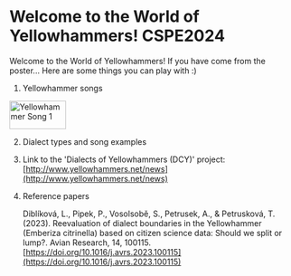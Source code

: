 # Welcome to the World of Yellowhammers! CSPE2024

Welcome to the World of Yellowhammers! If you have come from the poster... Here are some things you can play with :)

1. Yellowhammer songs

<a href="https://github.com/user-attachments/assets/57d3a07f-bb01-4798-b43a-4cc6d293386e" target="_blank">
  <img src="https://github.com/user-attachments/assets/6992a425-0b1c-4c0e-b98a-aad3de948999" alt="Yellowhammer Song 1" style="width:100px;height:50px;"/>
</a>

<!-- Add more links and icons as needed -->

2. Dialect types and song examples

3. Link to the 'Dialects of Yellowhammers (DCY)' project:
   [http://www.yellowhammers.net/news](http://www.yellowhammers.net/news)

4. Reference papers

   Diblíková, L., Pipek, P., Vosolsobě, S., Petrusek, A., & Petrusková, T. (2023). Reevaluation of dialect boundaries in the Yellowhammer (Emberiza citrinella) based on citizen science data: Should we split or lump?. Avian Research, 14, 100115.
   [https://doi.org/10.1016/j.avrs.2023.100115](https://doi.org/10.1016/j.avrs.2023.100115)
